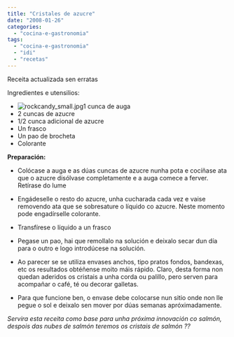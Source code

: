 ```yaml
---
title: "Cristales de azucre"
date: "2008-01-26"
categories: 
  - "cocina-e-gastronomia"
tags: 
  - "cocina-e-gastronomia"
  - "idi"
  - "recetas"
---
```


Receita actualizada sen erratas

Ingredientes e utensilios:

- ![rockcandy_small.jpg](images/rockcandy_small3.jpg)1 cunca de auga
- 2 cuncas de azucre
- 1/2 cunca adicional de azucre
- Un frasco
- Un pao de brocheta
- Colorante

**Preparación:**

- Colócase a auga e as dúas cuncas de azucre nunha pota e cocíñase ata que o azucre disólvase completamente e a auga comece a ferver. Retírase do lume

- Engádeselle o resto do azucre, unha cucharada cada vez e vaise removendo ata que se sobresature o líquido co azucre. Neste momento pode engadírselle colorante.
- Transfírese o líquido a un frasco
- Pegase un pao, hai que remollalo na solución e deixalo secar dun día para o outro e logo introdúcese na solución.
- Ao parecer se se utiliza envases anchos, tipo pratos fondos, bandexas, etc os resultados obtéñense moito máis rápido. Claro, desta forma non quedan aderidos os cristais a unha corda ou palillo, pero serven para acompañar o café, té ou decorar galletas.
- Para que funcione ben, o envase debe colocarse nun sitio onde non lle pegue o sol e deixalo sen mover por dúas semanas apróximadamente.

_Servira esta receita como base para unha próxima innovación co salmón, despois das nubes de salmón teremos os cristais de salmón ??_
